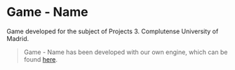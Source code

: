 # Game - Name
Game developed for the subject of Projects 3. 
Complutense University of Madrid.
> Game - Name has been developed with our own engine, which can be found [here](https://github.com/CLAP-VideoGames/CLAPEngine).